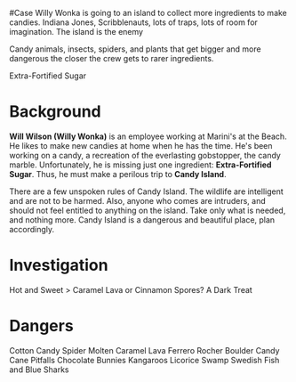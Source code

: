 #Case 
Willy Wonka is going to an island to collect more ingredients to make candies.
Indiana Jones, Scribblenauts, lots of traps, lots of room for imagination. The island is the enemy

Candy animals, insects, spiders, and plants that get bigger and more dangerous the closer the crew gets to rarer ingredients.

Extra-Fortified Sugar

# Background
**Will Wilson (Willy Wonka)** is an employee working at Marini's at the Beach. He likes to make new candies at home when he has the time. He's been working on a candy, a recreation of the everlasting gobstopper, the candy marble. Unfortunately, he is missing just one ingredient: **Extra-Fortified Sugar**. Thus, he must make a perilous trip to **Candy Island**.

There are a few unspoken rules of Candy Island. The wildlife are intelligent and are not to be harmed. Also, anyone who comes are intruders, and should not feel entitled to anything on the island. Take only what is needed, and nothing more. Candy Island is a dangerous and beautiful place, plan accordingly.

# Investigation
Hot and Sweet > Caramel Lava or Cinnamon Spores?
A Dark Treat


# Dangers
Cotton Candy Spider
Molten Caramel Lava
Ferrero Rocher Boulder
Candy Cane Pitfalls
Chocolate Bunnies Kangaroos
Licorice Swamp
Swedish Fish and Blue Sharks